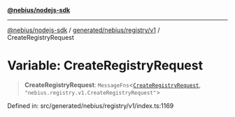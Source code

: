[**@nebius/nodejs-sdk**](../../../../../README.md)

***

[@nebius/nodejs-sdk](../../../../../README.md) / [generated/nebius/registry/v1](../README.md) / CreateRegistryRequest

# Variable: CreateRegistryRequest

> **CreateRegistryRequest**: `MessageFns`\<[`CreateRegistryRequest`](../interfaces/CreateRegistryRequest.md), `"nebius.registry.v1.CreateRegistryRequest"`\>

Defined in: src/generated/nebius/registry/v1/index.ts:1169
